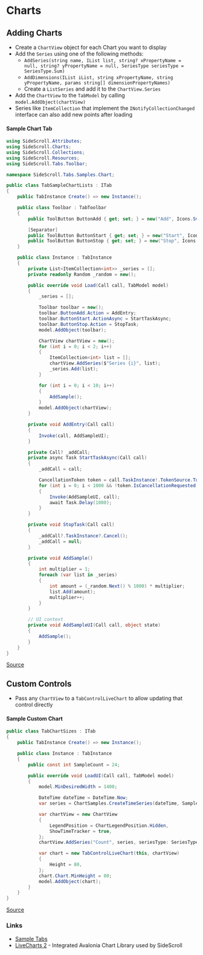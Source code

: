 # Charts

## Adding Charts
* Create a `ChartView` object for each Chart you want to display
* Add the `Series` using one of the following methods:
  - `AddSeries(string name, IList list, string? xPropertyName = null, string? yPropertyName = null, SeriesType seriesType = SeriesType.Sum)`
  - `AddDimensions(IList iList, string xPropertyName, string yPropertyName, params string[] dimensionPropertyNames)`
  - Create a `ListSeries` and add it to the `ChartView.Series`
* Add the `ChartView` to the `TabModel` by calling `model.AddObject(chartView)`
* Series like `ItemCollection` that implement the `INotifyCollectionChanged` interface can also add new points after loading

#### Sample Chart Tab
```csharp
using SideScroll.Attributes;
using SideScroll.Charts;
using SideScroll.Collections;
using SideScroll.Resources;
using SideScroll.Tabs.Toolbar;

namespace SideScroll.Tabs.Samples.Chart;

public class TabSampleChartLists : ITab
{
	public TabInstance Create() => new Instance();

	public class Toolbar : TabToolbar
	{
		public ToolButton ButtonAdd { get; set; } = new("Add", Icons.Svg.Add);

		[Separator]
		public ToolButton ButtonStart { get; set; } = new("Start", Icons.Svg.Play);
		public ToolButton ButtonStop { get; set; } = new("Stop", Icons.Svg.Stop);
	}

	public class Instance : TabInstance
	{
		private List<ItemCollection<int>> _series = [];
		private readonly Random _random = new();

		public override void Load(Call call, TabModel model)
		{
			_series = [];

			Toolbar toolbar = new();
			toolbar.ButtonAdd.Action = AddEntry;
			toolbar.ButtonStart.ActionAsync = StartTaskAsync;
			toolbar.ButtonStop.Action = StopTask;
			model.AddObject(toolbar);

			ChartView chartView = new();
			for (int i = 0; i < 2; i++)
			{
				ItemCollection<int> list = [];
				chartView.AddSeries($"Series {i}", list);
				_series.Add(list);
			}

			for (int i = 0; i < 10; i++)
			{
				AddSample();
			}
			model.AddObject(chartView);
		}

		private void AddEntry(Call call)
		{
			Invoke(call, AddSampleUI);
		}

		private Call? _addCall;
		private async Task StartTaskAsync(Call call)
		{
			_addCall = call;

			CancellationToken token = call.TaskInstance!.TokenSource.Token;
			for (int i = 0; i < 1000 && !token.IsCancellationRequested; i++)
			{
				Invoke(AddSampleUI, call);
				await Task.Delay(1000);
			}
		}

		private void StopTask(Call call)
		{
			_addCall?.TaskInstance?.Cancel();
			_addCall = null;
		}

		private void AddSample()
		{
			int multiplier = 1;
			foreach (var list in _series)
			{
				int amount = (_random.Next() % 1000) * multiplier;
				list.Add(amount);
				multiplier++;
			}
		}

		// UI context
		private void AddSampleUI(Call call, object state)
		{
			AddSample();
		}
	}
}
```
[Source](../../Libraries/SideScroll.Tabs.Samples/Chart/TabSampleChartLists.cs)

## Custom Controls
- Pass any `ChartView` to a `TabControlLiveChart` to allow updating that control directly

#### Sample Custom Chart
```csharp
public class TabChartSizes : ITab
{
	public TabInstance Create() => new Instance();

	public class Instance : TabInstance
	{
		public const int SampleCount = 24;

		public override void LoadUI(Call call, TabModel model)
		{
			model.MinDesiredWidth = 1400;

			DateTime dateTime = DateTime.Now;
			var series = ChartSamples.CreateTimeSeries(dateTime, SampleCount);

			var chartView = new ChartView
			{
				LegendPosition = ChartLegendPosition.Hidden,
				ShowTimeTracker = true,
			};
			chartView.AddSeries("Count", series, seriesType: SeriesType.Average);

			var chart = new TabControlLiveChart(this, chartView)
			{
				Height = 80,
			};
			chart.Chart.MinHeight = 80;
			model.AddObject(chart);
		}
	}
}
```
[Source](../../Programs/SideScroll.Start.Avalonia/Charts/TabChartSizes.cs)

### Links
- [Sample Tabs](../../Libraries/SideScroll.Tabs.Samples/Chart/TabSampleCharts.cs)
- [LiveCharts 2](https://livecharts.dev/) - Integrated Avalonia Chart Library used by SideScroll